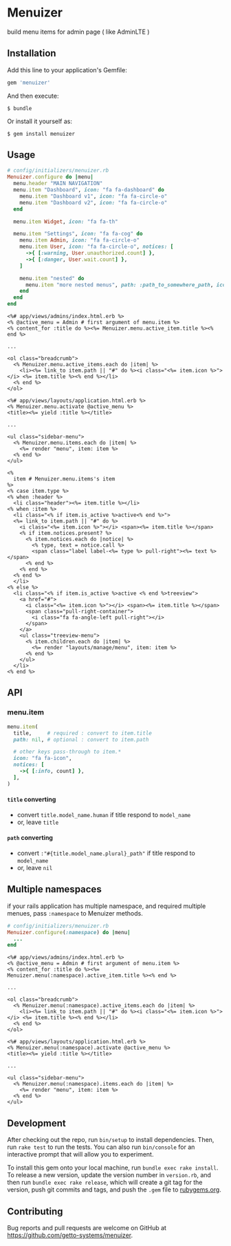 # Menuizer

build menu items for admin page ( like AdminLTE )

## Installation

Add this line to your application's Gemfile:

```ruby
gem 'menuizer'
```

And then execute:

    $ bundle

Or install it yourself as:

    $ gem install menuizer

## Usage

```ruby
# config/initializers/menuizer.rb
Menuizer.configure do |menu|
  menu.header "MAIN NAVIGATION"
  menu.item "Dashboard", icon: "fa fa-dashboard" do
    menu.item "Dashboard v1", icon: "fa fa-circle-o"
    menu.item "Dashboard v2", icon: "fa fa-circle-o"
  end

  menu.item Widget, icon: "fa fa-th"

  menu.item "Settings", icon: "fa fa-cog" do
    menu.item Admin, icon: "fa fa-circle-o"
    menu.item User, icon: "fa fa-circle-o", notices: [
      ->{ [:warning, User.unauthorized.count] },
      ->{ [:danger, User.wait.count] },
    ]

    menu.item "nested" do
      menu.item "more nested menus", path: :path_to_somewhere_path, icon: "fa fa-circle-o"
    end
  end
end
```

```erb
<%# app/views/admins/index.html.erb %>
<% @active_menu = Admin # first argument of menu.item %>
<% content_for :title do %><%= Menuizer.menu.active_item.title %><% end %>

...

<ol class="breadcrumb">
  <% Menuizer.menu.active_items.each do |item| %>
    <li><%= link_to item.path || "#" do %><i class="<%= item.icon %>"></i> <%= item.title %><% end %></li>
  <% end %>
</ol>
```

```erb
<%# app/views/layouts/application.html.erb %>
<% Menuizer.menu.activate @active_menu %>
<title><%= yield :title %></title>

...

<ul class="sidebar-menu">
  <% Menuizer.menu.items.each do |item| %>
    <%= render "menu", item: item %>
  <% end %>
</ul>
```

```erb
<%
  item # Menuizer.menu.items's item
%>
<% case item.type %>
<% when :header %>
  <li class="header"><%= item.title %></li>
<% when :item %>
  <li class="<% if item.is_active %>active<% end %>">
  <%= link_to item.path || "#" do %>
    <i class="<%= item.icon %>"></i> <span><%= item.title %></span>
    <% if item.notices.present? %>
      <% item.notices.each do |notice| %>
        <% type, text = notice.call %>
        <span class="label label-<%= type %> pull-right"><%= text %></span>
      <% end %>
    <% end %>
  <% end %>
  </li>
<% else %>
  <li class="<% if item.is_active %>active <% end %>treeview">
    <a href="#">
      <i class="<%= item.icon %>"></i> <span><%= item.title %></span>
      <span class="pull-right-container">
        <i class="fa fa-angle-left pull-right"></i>
      </span>
    </a>
    <ul class="treeview-menu">
      <% item.children.each do |item| %>
        <%= render "layouts/manage/menu", item: item %>
      <% end %>
    </ul>
  </li>
<% end %>
```

## API

### menu.item

```ruby
menu.item(
  title,     # required : convert to item.title
  path: nil, # optional : convert to item.path

  # other keys pass-through to item.*
  icon: "fa fa-icon",
  notices: [
    ->{ [:info, count] },
  ],
)
```

#### `title` converting

* convert `title.model_name.human` if title respond to `model_name`
* or, leave `title`


#### `path` converting

* convert `:"#{title.model_name.plural}_path"` if title respond to `model_name`
* or, leave `nil`

## Multiple namespaces

if your rails application has multiple namespace, and required multiple menues, pass `:namespace` to Menuizer methods.

```ruby
# config/initializers/menuizer.rb
Menuizer.configure(:namespace) do |menu|
  ...
end
```

```erb
<%# app/views/admins/index.html.erb %>
<% @active_menu = Admin # first argument of menu.item %>
<% content_for :title do %><%= Menuizer.menu(:namespace).active_item.title %><% end %>

...

<ol class="breadcrumb">
  <% Menuizer.menu(:namespace).active_items.each do |item| %>
    <li><%= link_to item.path || "#" do %><i class="<%= item.icon %>"></i> <%= item.title %><% end %></li>
  <% end %>
</ol>
```

```erb
<%# app/views/layouts/application.html.erb %>
<% Menuizer.menu(:namespace).activate @active_menu %>
<title><%= yield :title %></title>

...

<ul class="sidebar-menu">
  <% Menuizer.menu(:namespace).items.each do |item| %>
    <%= render "menu", item: item %>
  <% end %>
</ul>
```

## Development

After checking out the repo, run `bin/setup` to install dependencies. Then, run `rake test` to run the tests. You can also run `bin/console` for an interactive prompt that will allow you to experiment.

To install this gem onto your local machine, run `bundle exec rake install`. To release a new version, update the version number in `version.rb`, and then run `bundle exec rake release`, which will create a git tag for the version, push git commits and tags, and push the `.gem` file to [rubygems.org](https://rubygems.org).

## Contributing

Bug reports and pull requests are welcome on GitHub at https://github.com/getto-systems/menuizer.

